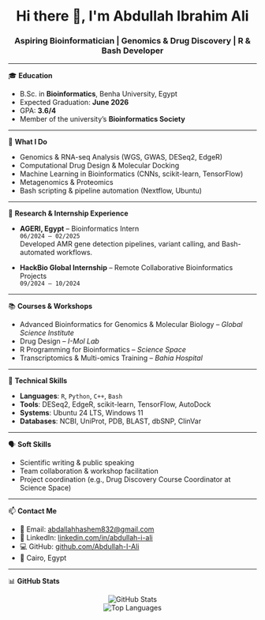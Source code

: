 <h1 align="center">Hi there 👋, I'm Abdullah Ibrahim Ali</h1>
<h3 align="center">Aspiring Bioinformatician | Genomics & Drug Discovery | R & Bash Developer</h3>

---

🎓 **Education**  
- B.Sc. in **Bioinformatics**, Benha University, Egypt  
- Expected Graduation: **June 2026**  
- GPA: **3.6/4**  
- Member of the university’s **Bioinformatics Society**

---

🧬 **What I Do**  
- Genomics & RNA-seq Analysis (WGS, GWAS, DESeq2, EdgeR)  
- Computational Drug Design & Molecular Docking  
- Machine Learning in Bioinformatics (CNNs, scikit-learn, TensorFlow)  
- Metagenomics & Proteomics  
- Bash scripting & pipeline automation (Nextflow, Ubuntu)

---

🧪 **Research & Internship Experience**
- **AGERI, Egypt** – Bioinformatics Intern  
  `06/2024 – 02/2025`  
  Developed AMR gene detection pipelines, variant calling, and Bash-automated workflows.

- **HackBio Global Internship** – Remote Collaborative Bioinformatics Projects  
  `09/2024 – 10/2024`

---

📚 **Courses & Workshops**  
- Advanced Bioinformatics for Genomics & Molecular Biology – *Global Science Institute*  
- Drug Design – *I-Mol Lab*  
- R Programming for Bioinformatics – *Science Space*  
- Transcriptomics & Multi-omics Training – *Bahia Hospital*

---

🧠 **Technical Skills**  
- **Languages**: `R`, `Python`, `C++`, `Bash`  
- **Tools**: DESeq2, EdgeR, scikit-learn, TensorFlow, AutoDock  
- **Systems**: Ubuntu 24 LTS, Windows 11  
- **Databases**: NCBI, UniProt, PDB, BLAST, dbSNP, ClinVar

---

🗣️ **Soft Skills**  
- Scientific writing & public speaking  
- Team collaboration & workshop facilitation  
- Project coordination (e.g., Drug Discovery Course Coordinator at Science Space)

---

📫 **Contact Me**  
- 📧 Email: [abdallahhashem832@gmail.com](mailto:abdallahhashem832@gmail.com)  
- 💼 LinkedIn: [linkedin.com/in/abdullah-i-ali](https://www.linkedin.com/in/abdullah-i-ali)  
- 💻 GitHub: [github.com/Abdullah-I-Ali](https://github.com/Abdullah-I-Ali)  
- 📍 Cairo, Egypt

---

📊 **GitHub Stats**

<p align="center">
  <img src="https://github-readme-stats.vercel.app/api?username=Abdullah-I-Ali&show_icons=true&theme=default" alt="GitHub Stats"/>
  <br>
  <img src="https://github-readme-stats.vercel.app/api/top-langs/?username=Abdullah-I-Ali&layout=compact&theme=default" alt="Top Languages"/>
</p>
